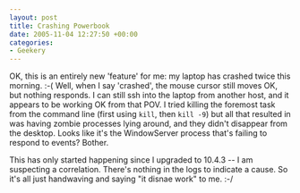 ```yaml
---
layout: post
title: Crashing Powerbook
date: 2005-11-04 12:27:50 +00:00
categories:
- Geekery
---
```

OK, this is an entirely new 'feature' for me: my laptop has crashed twice this morning. :-(  Well, when I say 'crashed', the mouse cursor still moves OK, but nothing responds.  I can still ssh into the laptop from another host, and it appears to be working OK from that POV.  I tried killing the foremost task from the command line (first using <code>kill</code>, then <code>kill -9</code>) but all that resulted in was having zombie processes lying around, and they didn't disappear from the desktop.  Looks like it's the WindowServer process that's failing to respond to events?  Bother.

This has only started happening since I upgraded to 10.4.3 -- I am suspecting a correlation.  There's nothing in the logs to indicate a cause.  So it's all just handwaving and saying "it disnae work" to me. :-/

